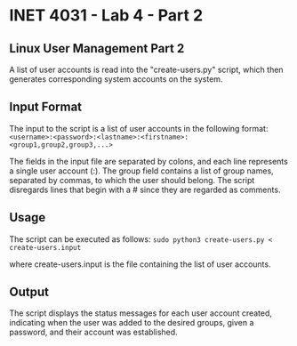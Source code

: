 # INET 4031 - Lab 4 - Part 2
## Linux User Management Part 2

A list of user accounts is read into the "create-users.py" script, which then generates corresponding system accounts on the system.

## Input Format
The input to the script is a list of user accounts in the following format:
`<username>:<password>:<lastname>:<firstname>:<group1,group2,group3,...>`

The fields in the input file are separated by colons, and each line represents a single user account (:). The group field contains a list of group names, separated by commas, to which the user should belong. The script disregards lines that begin with a # since they are regarded as comments.

## Usage
The script can be executed as follows:
`sudo python3 create-users.py < create-users.input`

where create-users.input is the file containing the list of user accounts.

## Output
The script displays the status messages for each user account created, indicating when the user was added to the desired groups, given a password, and their account was established.